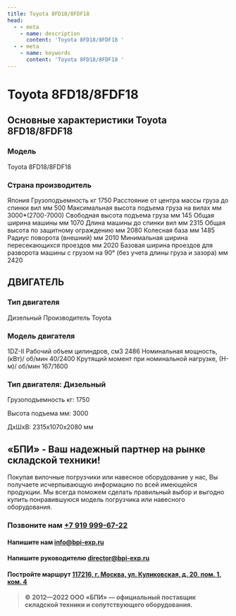 ```yaml
---
title: Toyota 8FD18/8FDF18
head:
  - - meta
    - name: description
      content: 'Toyota 8FD18/8FDF18 '
  - - meta
    - name: keywords 
      content: 'Toyota 8FD18/8FDF18 '
---
```


# Toyota 8FD18/8FDF18
## Основные характеристики Toyota 8FD18/8FDF18

### Модель
Toyota 8FD18/8FDF18
### Страна производитель
Япония
Грузоподъемность кг
1750
Расстояние от центра массы груза до cпинки вил мм
500
Максимальная высота подъема груза на вилах мм
3000*(2700-7000)
Свободная высота подъема груза мм
145
Общая ширина машины мм
1070
Длина машины до спинки вил мм
2315
Общая высота по защитному ограждению мм
2080
Колесная база мм
1485
Радиус поворота (внешний) мм
2010
Минимальная ширина пересекающихся проездов мм
2020
Базовая ширина проездов для разворота машины с грузом на 90° (без учета длины груза и зазора) мм
2420

## ДВИГАТЕЛЬ

### Тип двигателя
Дизельный
Производитель
Toyota
### Модель двигателя
1DZ-II
Рабочий объем цилиндров, см3
2486
Номинальная мощность, (кВт)/ об/мин
40/2400
Крутящий момент при номинальной нагрузке, (Н-м)/ об/мин
167/1600
### Тип двигателя: Дизельный

Грузоподъемность кг: 1750

Высота подъема мм: 3000

ДxШxВ: 2315x1070x2080 мм







## «БПИ» - Ваш надежный партнер на рынке складской техники!

Покупая вилочные погрузчики или навесное оборудование у нас, Вы получаете исчерпывающую информацию по всей имеющейся продукции. Мы всегда поможем сделать правильный выбор и выгодно купить понравившуюся модель погрузчика или навесного оборудования.


### Позвоните нам <a href="tel:+79199996722">+7 919 999-67-22</a>

#### Напишите нам <a href="mailto:info@bpi-exp.ru">info@bpi-exp.ru</a>

#### Напишите руководителю <a href="mailto:director@bpi-exp.ru">director@bpi-exp.ru</a>

#### Постройте маршрут <a href="https://yandex.ru/maps/213/moscow/?from=api-maps&ll=37.560718%2C55.567506&mode=routes&origin=jsapi_2_1_79&rtext=~55.567988%2C37.560664&rtt=mt&ruri=~&z=19">117216, г. Москва, ул. Куликовская, д. 20, пом. 1, ком. 4</a>

> **© 2012—2022 ООО «БПИ» — официальный поставщик складской техники и сопутствующего оборудования.**
